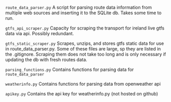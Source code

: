 `route_data_parser.py`
A script for parsing route data information from multiple web sources and inserting it to 
the SQLite db. Takes some time to run.

`gtfs_api_scraper.py`
Capacity for scraping the transport for ireland live gtfs data via api. Possibly redundant.

`gtfs_static_scraper.py`
Scrapes, unzips, and stores gtfs static data for use in route_data_parser.py. Some of these files are
large, sp they are listed in the .gitignore. Scraping them does not take too long and is only
necessary if updating the db with fresh routes data.

`parsing_functions.py`
Contains functions for parsing data for `route_data_parser`

`weatherinfo.py`
Contains functions for parsing data from openweather api

`apikey.py`
Contains the api key for weatherinfo.py (not hosted on github)
